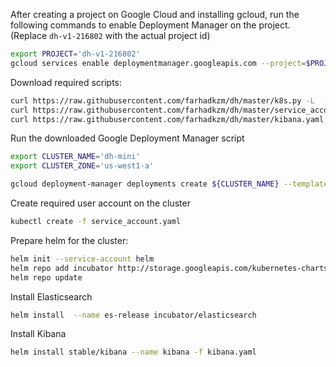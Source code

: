 After creating a project on Google Cloud and installing gcloud, run the following commands to enable Deployment Manager on the project.
 (Replace `dh-v1-216802` with the actual project id)
```sh
export PROJECT='dh-v1-216802'
gcloud services enable deploymentmanager.googleapis.com --project=$PROJECT
```

Download required scripts:

```sh
curl https://raw.githubusercontent.com/farhadkzm/dh/master/k8s.py -L  -o k8s.py
curl https://raw.githubusercontent.com/farhadkzm/dh/master/service_account.yaml -L  -o service_account.yaml
curl https://raw.githubusercontent.com/farhadkzm/dh/master/kibana.yaml -L  -o kibana.yaml
```

Run the downloaded Google Deployment Manager script

```sh
export CLUSTER_NAME='dh-mini'
export CLUSTER_ZONE='us-west1-a'

gcloud deployment-manager deployments create ${CLUSTER_NAME} --template=k8s.py  --properties=CLUSTER_NAME:${CLUSTER_NAME},CLUSTER_ZONE:${CLUSTER_ZONE},NUM_NODES:3  --project=$PROJECT
```

Create required user account on the cluster

```sh
kubectl create -f service_account.yaml
```

Prepare helm for the cluster:

```sh
helm init --service-account helm
helm repo add incubator http://storage.googleapis.com/kubernetes-charts-incubator
helm repo update
```

Install Elasticsearch 
```sh
helm install  --name es-release incubator/elasticsearch
```

Install Kibana 
```sh
helm install stable/kibana --name kibana -f kibana.yaml
```


